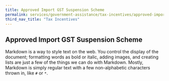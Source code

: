 ```yaml
---
title: Approved Import GST Suspension Scheme
permalink: services/government-assistance/tax-incentives/approved-import-gst-suspension-scheme/
third_nav_title: "Tax Incentives"
---
```


## Approved Import GST Suspension Scheme

Markdown is a way to style text on the web. You control the display of the document; formatting words as bold or italic, adding images, and creating lists are just a few of the things we can do with Markdown. Mostly, Markdown is simply regular text with a few non-alphabetic characters thrown in, like `#` or `*`.

